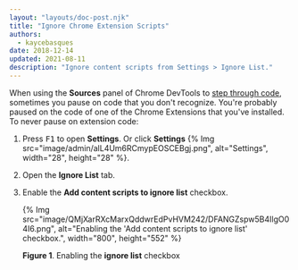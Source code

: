 ```yaml
---
layout: "layouts/doc-post.njk"
title: "Ignore Chrome Extension Scripts"
authors:
  - kaycebasques
date: 2018-12-14
updated: 2021-08-11
description: "Ignore content scripts from Settings > Ignore List."
---
```


When using the **Sources** panel of Chrome DevTools to [step through code][1], sometimes you pause
on code that you don't recognize. You're probably paused on the code of one of the Chrome Extensions
that you've installed. To never pause on extension code:

1.  Press <kbd>F1</kbd> to open **Settings**. Or click **Settings**
    {% Img src="image/admin/alL4Um6RCmypEOSCEBgj.png", alt="Settings", width="28", height="28" %}.
2.  Open the **Ignore List** tab.
3.  Enable the **Add content scripts to ignore list** checkbox.

    {% Img src="image/QMjXarRXcMarxQddwrEdPvHVM242/DFANGZspw5B4IlgO04I6.png", alt="Enabling the 'Add content scripts to ignore list' checkbox.", width="800", height="552" %}

    **Figure 1**. Enabling the **ignore list** checkbox

[1]: /docs/devtools/javascript#code-stepping

